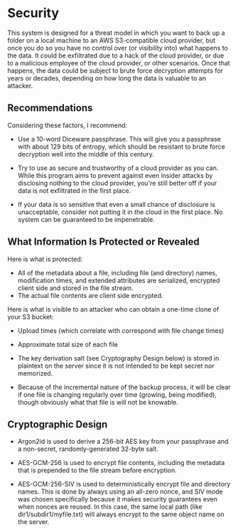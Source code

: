 # Security

This system is designed for a threat model in which you want to back up a folder on a local machine to an AWS S3-compatible cloud provider, but once you do so you have no control over (or visibility into) what happens to the data.  It could be exfiltrated due to a hack of the cloud provider, or due to a malicious employee of the cloud provider, or other scenarios.  Once that happens, the data could be subject to brute force decryption attempts for years or decades, depending on how long the data is valuable to an attacker.

## Recommendations

Considering these factors, I recommend:

 - Use a 10-word Diceware passphrase.  This will give you a passphrase with about 129 bits of entropy, which should be resistant to brute force decryption well into the middle of this century.

 - Try to use as secure and trustworthy of a cloud provider as you can.  While this program aims to prevent against even insider attacks by disclosing nothing to the cloud provider, you're still better off if your data is not exfiltrated in the first place.

 - If your data is so sensitive that even a small chance of disclosure is unacceptable, consider not putting it in the cloud in the first place.  No system can be guaranteed to be impenetrable.

## What Information Is Protected or Revealed

Here is what is protected:

 - All of the metadata about a file, including file (and directory) names, modification times, and extended attributes are serialized, encrypted client side and stored in the file stream.
 - The actual file contents are client side encrypted.

 Here is what is visible to an attacker who can obtain a one-time clone of your S3 bucket:

 - Upload times (which correlate with correspond with file change times)

 - Approximate total size of each file
 
 - The key derivation salt (see Cryptography Design below) is stored in plaintext on the server since it is not intended to be kept secret nor memorized.
 
 - Because of the incremental nature of the backup process, it will be clear if one file is changing regularly over time (growing, being modified), though obviously what that file is will not be knowable.

## Cryptographic Design

 - Argon2id is used to derive a 256-bit AES key from your passphrase and a non-secret, randomly-generated 32-byte salt.

 - AES-GCM-256 is used to encrypt file contents, including the metadata that is prepended to the file stream before encryption.

 - AES-GCM-256-SIV is used to deterministically encrypt file and directory names. This is done by always using an all-zero nonce, and SIV mode was chosen specifically because it makes security guarantees even when nonces are reused. In this case, the same local path (like dir1/subdir1/myfile.txt) will always encrypt to the same object name on the server.